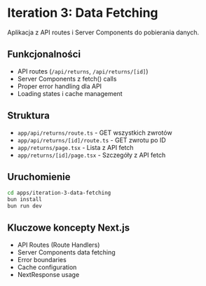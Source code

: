 # Iteration 3: Data Fetching

Aplikacja z API routes i Server Components do pobierania danych.

## Funkcjonalności

- API routes (`/api/returns`, `/api/returns/[id]`)
- Server Components z fetch() calls
- Proper error handling dla API
- Loading states i cache management

## Struktura

- `app/api/returns/route.ts` - GET wszystkich zwrotów
- `app/api/returns/[id]/route.ts` - GET zwrotu po ID
- `app/returns/page.tsx` - Lista z API fetch
- `app/returns/[id]/page.tsx` - Szczegóły z API fetch

## Uruchomienie

```bash
cd apps/iteration-3-data-fetching
bun install
bun run dev
```

## Kluczowe koncepty Next.js

- API Routes (Route Handlers)
- Server Components data fetching
- Error boundaries
- Cache configuration
- NextResponse usage
